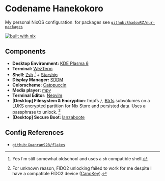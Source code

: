 # Codename Hanekokoro

My personal NixOS configuration. for packages see [`github:ShadowRZ/nur-packages`](https://github.com/ShadowRZ/nur-packages)

[![built with nix](https://builtwithnix.org/badge.svg)](https://builtwithnix.org)

## Components

* **Desktop Environment:** [KDE Plasma 6]
* **Terminal:** [WezTerm]
* **Shell:** [Zsh] [^1] + [Starship]
* **Display Manager:** [SDDM]
* **Colorscheme:** [Catppuccin]
* **Media player:** [mpv]
* **Terminal Editor:** [Neovim]
* **\[Desktop\] Filesystem & Encryption**: tmpfs `/`, [Btrfs] subvolumes on a [LUKS] encrypted partition for Nix Store and persisted data. Uses a passphrase to unlock. [^2]
* **\[Desktop\] Secure Boot:** [lanzaboote]

[^1]: Yes I'm still somewhat oldschool and uses a `sh` compatible shell.
[^2]: For unknown reason, FIDO2 unlocking failed to work for me despite I have a compatible FIDO2 device ([CanoKey]).

## Config References

* [`github:Guanran928/flakes`](https://github.com/Guanran928/flakes)

<!-- References -->

[KDE Plasma 6]: https://kde.org/plasma-desktop
[WezTerm]: https://wezfurlong.org/wezterm/
[Zsh]: https://zsh.sourceforge.io
[Starship]: https://starship.rs
[SDDM]: https://wiki.archlinux.org/title/SDDM
[Catppuccin]: https://catppuccin.com
[mpv]: https://mpv.io
[Neovim]: https://neovim.io
[Btrfs]: https://btrfs.readthedocs.io
[LUKS]: https://wiki.archlinux.org/title/Dm-crypt/Encrypting_an_entire_system
[lanzaboote]: https://github.com/nix-community/lanzaboote
[CanoKey]: https://canokeys.org

